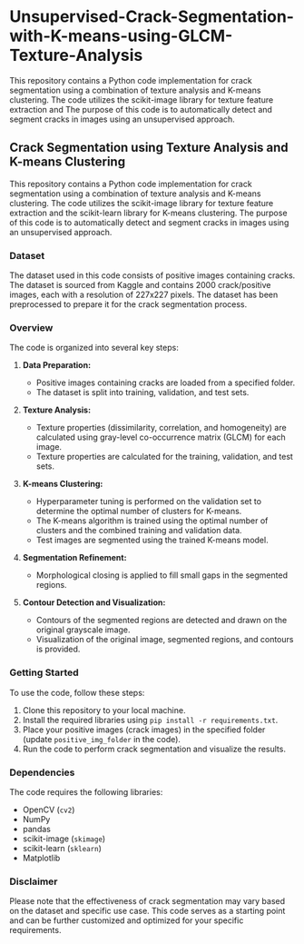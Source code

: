 # Unsupervised-Crack-Segmentation-with-K-means-using-GLCM-Texture-Analysis
This repository contains a Python code implementation for crack segmentation using a combination of texture analysis and K-means clustering. The code utilizes the scikit-image library for texture feature extraction and The purpose of this code is to automatically detect and segment cracks in images using an unsupervised approach.

## Crack Segmentation using Texture Analysis and K-means Clustering

This repository contains a Python code implementation for crack segmentation using a combination of texture analysis and K-means clustering. The code utilizes the scikit-image library for texture feature extraction and the scikit-learn library for K-means clustering. The purpose of this code is to automatically detect and segment cracks in images using an unsupervised approach.

### Dataset

The dataset used in this code consists of positive images containing cracks. The dataset is sourced from Kaggle and contains 2000 crack/positive images, each with a resolution of 227x227 pixels. The dataset has been preprocessed to prepare it for the crack segmentation process.

### Overview

The code is organized into several key steps:

1. **Data Preparation:**
   - Positive images containing cracks are loaded from a specified folder.
   - The dataset is split into training, validation, and test sets.

2. **Texture Analysis:**
   - Texture properties (dissimilarity, correlation, and homogeneity) are calculated using gray-level co-occurrence matrix (GLCM) for each image.
   - Texture properties are calculated for the training, validation, and test sets.

3. **K-means Clustering:**
   - Hyperparameter tuning is performed on the validation set to determine the optimal number of clusters for K-means.
   - The K-means algorithm is trained using the optimal number of clusters and the combined training and validation data.
   - Test images are segmented using the trained K-means model.

4. **Segmentation Refinement:**
   - Morphological closing is applied to fill small gaps in the segmented regions.

5. **Contour Detection and Visualization:**
   - Contours of the segmented regions are detected and drawn on the original grayscale image.
   - Visualization of the original image, segmented regions, and contours is provided.

### Getting Started

To use the code, follow these steps:

1. Clone this repository to your local machine.
2. Install the required libraries using `pip install -r requirements.txt`.
3. Place your positive images (crack images) in the specified folder (update `positive_img_folder` in the code).
4. Run the code to perform crack segmentation and visualize the results.

### Dependencies

The code requires the following libraries:

- OpenCV (`cv2`)
- NumPy
- pandas
- scikit-image (`skimage`)
- scikit-learn (`sklearn`)
- Matplotlib

### Disclaimer

Please note that the effectiveness of crack segmentation may vary based on the dataset and specific use case. This code serves as a starting point and can be further customized and optimized for your specific requirements.

